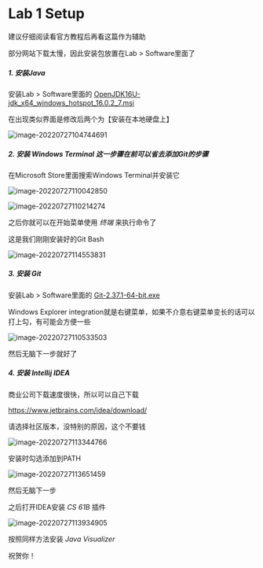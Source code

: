 # Lab 1 Setup

建议仔细阅读看官方教程后再看这篇作为辅助

部分网站下载太慢，因此安装包放置在Lab > Software里面了

##### 1. 安装Java

安装Lab > Software里面的 <u>OpenJDK16U-jdk_x64_windows_hotspot_16.0.2_7.msi</u>

在出现类似界面是修改后两个为【安装在本地硬盘上】

![image-20220727104744691](C:\Users\Administrator\Documents\CS_61B\image\image-20220727104744691.png)

##### 2. 安装 Windows Terminal 这一步骤在前可以省去添加Git的步骤

在Microsoft Store里面搜索Windows Terminal并安装它

![image-20220727110042850](C:\Users\Administrator\AppData\Roaming\Typora\typora-user-images\image-20220727110042850.png)

![image-20220727110214274](C:\Users\Administrator\AppData\Roaming\Typora\typora-user-images\image-20220727110214274.png)

之后你就可以在开始菜单使用 *终端*  来执行命令了

这是我们刚刚安装好的Git Bash

![image-20220727114553831](C:\Users\Administrator\AppData\Roaming\Typora\typora-user-images\image-20220727114553831.png)

##### 3. 安装 Git

安装Lab > Software里面的 <u>Git-2.37.1-64-bit.exe</u>

Windows Explorer integration就是右键菜单，如果不介意右键菜单变长的话可以打上勾，有可能会方便一些

 ![image-20220727110533503](C:\Users\Administrator\AppData\Roaming\Typora\typora-user-images\image-20220727110533503.png)

然后无脑下一步就好了

##### 4. 安装 Intellij IDEA

商业公司下载速度很快，所以可以自己下载

https://www.jetbrains.com/idea/download/

请选择社区版本，没特别的原因，这个不要钱

![image-20220727113344766](C:\Users\Administrator\AppData\Roaming\Typora\typora-user-images\image-20220727113344766.png)

安装时勾选添加到PATH

![image-20220727113651459](C:\Users\Administrator\AppData\Roaming\Typora\typora-user-images\image-20220727113651459.png)

然后无脑下一步

之后打开IDEA安装 *CS 61B* 插件

![image-20220727113934905](C:\Users\Administrator\AppData\Roaming\Typora\typora-user-images\image-20220727113934905.png)

按照同样方法安装 *Java Visualizer*

祝贺你！